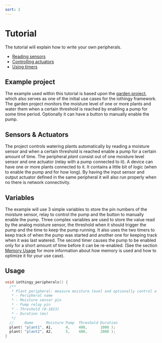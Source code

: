 ```yaml
---
sort: 2
---
```


# Tutorial
The tutorial will explain how to write your own peripherals. 
* [Reading sensors](/tutorial/reading-sensors)
* [Controlling actuators](/tutorial/controlling-actuators)
* [Using timers](/tutorial/using-timers)

## Example project
The example used within this tutorial is based upon the
[garden project](https://github.com/dirkengels/iothingy-garden), which also
serves as one of the initial use cases for the iothingy framework. The garden
project monitors the moisture level of one or more plants and water them when
a certain threshold is reached by enabling a pump for some time period.
Optionally it can have a button to manually enable the pump.


## Sensors & Actuators
The project controls watering plants automatically by reading a moisture sensor
and when a certain threshold is reached enable a pump for a certain amount of
time. The peripheral *plant* consist out of one moisture level sensor and one
actuator (relay with a pump connected to it). A device can have one or more
plants connected to it. It contains a little bit of logic (when to enable the
pump and for how long). By having the input sensor and output actuator defined
in the same peripheral it will also run properly when no there is network
connectivity. 


## Variables
The example will use 3 simple variables to store the pin numbers of the
moisture sensor, relay to control the pump and the button to manually enable
the pump. Three complex variables are used to store the value read by the
analog moisture sensor, the threshold when it should trigger the pump and the
time to keep the pump running. It also uses the two timers to keep track of
when the pump was started and another one for keeping track when it was last
watered. The second timer causes the pump to be enabled only for a short amount
of time before it can be re-enabled. (See the section
[Memory Usage](/2.documentation/memory-usage) for more information about how
memory is used and how to optimize it for your use case).

## Usage
```c
void iothingy_peripherals() {
  /**
   * Plant peripheral: measure moisture level and optionally control a pump.
   * - Peripheral name
   * - Moisture sensor pin
   * - Pump relay pin
   * - Threshold (0-1023)
   * - Duration (ms)
   */
  //     Name      Moisture Pump  Threshold Duration
  plant( "plant1", A1,      4,    400,      1000 );
  plant( "plant2", A2,      5,    400,      2000 );
}
```
